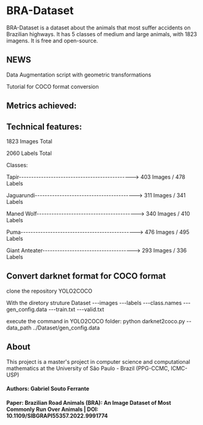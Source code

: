 # BRA-Dataset

BRA-Dataset is a dataset about the animals that most suffer accidents on Brazilian highways. 
It has 5 classes of medium and large animals, with 1823 imagens. It is free and open-source.

## NEWS

Data Augmentation script with geometric transformations 


Tutorial for COCO format conversion

## Metrics achieved:

## Technical features:

1823 Images Total

2060 Labels Total

Classes:

Tapir----------------------------------------------> 403 Images / 478 Labels


Jaguarundi-----------------------------------------> 311 Images / 341 Labels


Maned Wolf-----------------------------------------> 340 Images / 410 Labels


Puma-----------------------------------------------> 476 Images / 495 Labels


Giant Anteater-------------------------------------> 293 Images / 336 Labels

## Convert darknet format for COCO format

clone the repository YOLO2COCO

With the diretory struture
Dataset
---images
---labels
---class.names
---gen_config.data
---train.txt
---valid.txt

execute the command in YOLO2COCO folder: python darknet2coco.py --data_path ../Dataset/gen_config.data

## About

This project is a master's project in computer science and computational mathematics at the University of São Paulo - Brazil (PPG-CCMC, ICMC-USP)

#### Authors: Gabriel Souto Ferrante
#### Paper: Brazilian Road Animals (BRA): An Image Dataset of Most Commonly Run Over Animals | DOI: 10.1109/SIBGRAPI55357.2022.9991774
